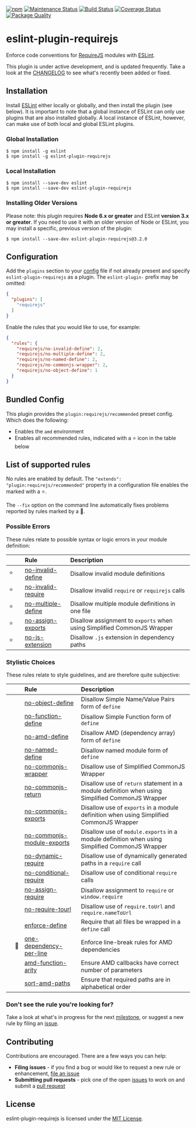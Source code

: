 [![npm][version-image]][version-url]
[![Maintenance Status][status-image]][status-url]
[![Build Status][travis-image]][travis-url]
[![Coverage Status][coveralls-image]][coveralls-url]
[![Package Quality][packagequality-image]][packagequality-url]

# eslint-plugin-requirejs

Enforce code conventions for [RequireJS](http://requirejs.org) modules with [ESLint](http://eslint.org/).

This plugin is under active development, and is updated frequently. Take a look at the [CHANGELOG](https://github.com/cvisco/eslint-plugin-requirejs/blob/master/CHANGELOG.md) to see what's recently been added or fixed.

## Installation

Install [ESLint](https://www.github.com/eslint/eslint) either locally or globally, and then install the plugin (see below). It is important to note that a global instance of ESLint can only use plugins that are also installed globally. A local instance of ESLint, however, can make use of both local and global ESLint plugins.

### Global Installation

    $ npm install -g eslint
    $ npm install -g eslint-plugin-requirejs

### Local Installation

    $ npm install --save-dev eslint
    $ npm install --save-dev eslint-plugin-requirejs

### Installing Older Versions

Please note: this plugin requires **Node 6.x or greater** and ESLint **version 3.x or greater**. If you need to use it with an older version of Node or ESLint, you may install a specific, previous version of the plugin:

    $ npm install --save-dev eslint-plugin-requirejs@3.2.0

## Configuration

Add the `plugins` section to your [config](http://eslint.org/docs/user-guide/configuring) file if not already present and specify `eslint-plugin-requirejs` as a plugin. The `eslint-plugin-` prefix may be omitted:

```json
{
  "plugins": [
    "requirejs"
  ]
}
```

Enable the rules that you would like to use, for example:

```json
{
  "rules": {
    "requirejs/no-invalid-define": 2,
    "requirejs/no-multiple-define": 2,
    "requirejs/no-named-define": 2,
    "requirejs/no-commonjs-wrapper": 2,
    "requirejs/no-object-define": 1
  }
}
```

## Bundled Config

This plugin provides the `plugin:requirejs/recommended` preset config. Which does the following:

* Enables the `amd` environment
* Enables all recommended rules, indicated with a :star: icon in the table below

## List of supported rules

No rules are enabled by default. The `"extends": "plugin:requirejs/recommended"` property in a configuration file enables the marked with a :star:.

The `--fix` option on the command line automatically fixes problems reported by rules marked by a :wrench:.



### Possible Errors

These rules relate to possible syntax or logic errors in your module definition:

|        |          | Rule | Description |
| :----: | :------: | :--- | :---------- |
| :star: |          | [no-invalid-define](docs/rules/no-invalid-define.md) | Disallow invalid module definitions |
| :star: |          | [no-invalid-require](docs/rules/no-invalid-require.md) | Disallow invalid `require` or `requirejs` calls |
| :star: |          | [no-multiple-define](docs/rules/no-multiple-define.md) | Disallow multiple module definitions in one file |
| :star: |          | [no-assign-exports](docs/rules/no-assign-exports.md) | Disallow assignment to `exports` when using Simplified CommonJS Wrapper |
| :star: |          | [no-js-extension](docs/rules/no-js-extension.md) | Disallow `.js` extension in dependency paths |

### Stylistic Choices

These rules relate to style guidelines, and are therefore quite subjective:

|        |          | Rule | Description |
| :----: | :------: | :--- | :---------- |
|        |          | [no-object-define](docs/rules/no-object-define.md) | Disallow Simple Name/Value Pairs form of `define` |
|        |          | [no-function-define](docs/rules/no-function-define.md) | Disallow Simple Function form of `define` |
|        |          | [no-amd-define](docs/rules/no-amd-define.md) | Disallow AMD (dependency array) form of `define` |
|        |          | [no-named-define](docs/rules/no-named-define.md) | Disallow named module form of `define` |
|        |          | [no-commonjs-wrapper](docs/rules/no-commonjs-wrapper.md) | Disallow use of Simplified CommonJS Wrapper |
|        |          | [no-commonjs-return](docs/rules/no-commonjs-return.md) | Disallow use of `return` statement in a module definition when using Simplified CommonJS Wrapper |
|        |          | [no-commonjs-exports](docs/rules/no-commonjs-exports.md) | Disallow use of `exports` in a module definition when using Simplified CommonJS Wrapper |
|        |          | [no-commonjs-module-exports](docs/rules/no-commonjs-module-exports.md) | Disallow use of `module.exports` in a module definition when using Simplified CommonJS Wrapper |
|        |          | [no-dynamic-require](docs/rules/no-dynamic-require.md) | Disallow use of dynamically generated paths in a `require` call |
|        |          | [no-conditional-require](docs/rules/no-conditional-require.md) | Disallow use of conditional `require` calls |
|        |          | [no-assign-require](docs/rules/no-assign-require.md) | Disallow assignment to `require` or `window.require` |
|        |          | [no-require-tourl](docs/rules/no-require-tourl.md) | Disallow use of `require.toUrl` and `require.nameToUrl` |
|        |          | [enforce-define](docs/rules/enforce-define.md) | Require that all files be wrapped in a `define` call |
|        | :wrench: | [one-dependency-per-line](docs/rules/one-dependency-per-line.md) | Enforce line-break rules for AMD dependencies |
|        |          | [amd-function-arity](docs/rules/amd-function-arity.md) | Ensure AMD callbacks have correct number of parameters |
|        |          | [sort-amd-paths](docs/rules/sort-amd-paths.md) | Ensure that required paths are in alphabetical order |

### Don't see the rule you're looking for?

Take a look at what's in progress for the next [milestone](https://github.com/cvisco/eslint-plugin-requirejs/milestones), or suggest a new rule by filing an [issue](https://github.com/cvisco/eslint-plugin-requirejs/issues).

## Contributing

Contributions are encouraged. There are a few ways you can help:

* **Filing issues** - if you find a bug or would like to request a new rule or enhancement, [file an issue](docs/contributing/issues.md)
* **Submitting pull requests** - pick one of the open [issues](https://github.com/cvisco/eslint-plugin-requirejs/issues) to work on and submit a [pull request](docs/contributing/pull-requests.md)

## License

eslint-plugin-requirejs is licensed under the [MIT License](http://www.opensource.org/licenses/mit-license.php).

[version-url]: https://www.npmjs.com/package/eslint-plugin-requirejs
[version-image]: https://img.shields.io/npm/v/eslint-plugin-requirejs.svg?style=flat-square

[status-url]: https://github.com/cvisco/eslint-plugin-requirejs/pulse
[status-image]: http://img.shields.io/badge/status-maintained-brightgreen.svg?style=flat-square

[travis-url]: https://travis-ci.org/cvisco/eslint-plugin-requirejs
[travis-image]: http://img.shields.io/travis/cvisco/eslint-plugin-requirejs/master.svg?style=flat-square

[coveralls-url]: https://coveralls.io/r/cvisco/eslint-plugin-requirejs?branch=master
[coveralls-image]: https://img.shields.io/coveralls/cvisco/eslint-plugin-requirejs/master.svg?style=flat-square

[packagequality-url]: http://packagequality.com/#?package=eslint-plugin-requirejs
[packagequality-image]: http://npm.packagequality.com/shield/eslint-plugin-requirejs.svg?style=flat-square
